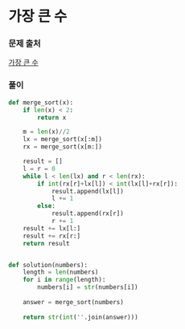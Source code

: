 # 가장 큰 수


### 문제 출처
[가장 큰 수](https://programmers.co.kr/learn/courses/30/lessons/42746)


### 풀이
```python
def merge_sort(x):
    if len(x) < 2:
        return x

    m = len(x)//2
    lx = merge_sort(x[:m])
    rx = merge_sort(x[m:])

    result = []
    l = r = 0
    while l < len(lx) and r < len(rx):
        if int(rx[r]+lx[l]) < int(lx[l]+rx[r]):
            result.append(lx[l])
            l += 1
        else:
            result.append(rx[r])
            r += 1
    result += lx[l:]
    result += rx[r:]
    return result


def solution(numbers):
    length = len(numbers)
    for i in range(length):
        numbers[i] = str(numbers[i])
    
    answer = merge_sort(numbers)
    
    return str(int(''.join(answer)))

```